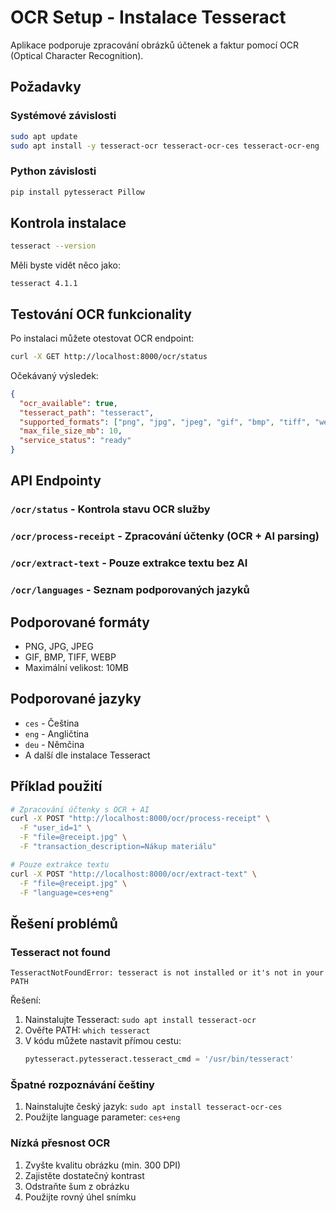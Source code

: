 # OCR Setup - Instalace Tesseract

Aplikace podporuje zpracování obrázků účtenek a faktur pomocí OCR (Optical Character Recognition).

## Požadavky

### Systémové závislosti
```bash
sudo apt update
sudo apt install -y tesseract-ocr tesseract-ocr-ces tesseract-ocr-eng
```

### Python závislosti
```bash
pip install pytesseract Pillow
```

## Kontrola instalace

```bash
tesseract --version
```

Měli byste vidět něco jako:
```
tesseract 4.1.1
```

## Testování OCR funkcionality

Po instalaci můžete otestovat OCR endpoint:

```bash
curl -X GET http://localhost:8000/ocr/status
```

Očekávaný výsledek:
```json
{
  "ocr_available": true,
  "tesseract_path": "tesseract",
  "supported_formats": ["png", "jpg", "jpeg", "gif", "bmp", "tiff", "webp"],
  "max_file_size_mb": 10,
  "service_status": "ready"
}
```

## API Endpointy

### `/ocr/status` - Kontrola stavu OCR služby
### `/ocr/process-receipt` - Zpracování účtenky (OCR + AI parsing)  
### `/ocr/extract-text` - Pouze extrakce textu bez AI
### `/ocr/languages` - Seznam podporovaných jazyků

## Podporované formáty

- PNG, JPG, JPEG
- GIF, BMP, TIFF, WEBP
- Maximální velikost: 10MB

## Podporované jazyky

- `ces` - Čeština
- `eng` - Angličtina
- `deu` - Němčina
- A další dle instalace Tesseract

## Příklad použití

```bash
# Zpracování účtenky s OCR + AI
curl -X POST "http://localhost:8000/ocr/process-receipt" \
  -F "user_id=1" \
  -F "file=@receipt.jpg" \
  -F "transaction_description=Nákup materiálu"

# Pouze extrakce textu
curl -X POST "http://localhost:8000/ocr/extract-text" \
  -F "file=@receipt.jpg" \
  -F "language=ces+eng"
```

## Řešení problémů

### Tesseract not found
```
TesseractNotFoundError: tesseract is not installed or it's not in your PATH
```

Řešení:
1. Nainstalujte Tesseract: `sudo apt install tesseract-ocr`
2. Ověřte PATH: `which tesseract`
3. V kódu můžete nastavit přímou cestu:
   ```python
   pytesseract.pytesseract.tesseract_cmd = '/usr/bin/tesseract'
   ```

### Špatné rozpoznávání češtiny
1. Nainstalujte český jazyk: `sudo apt install tesseract-ocr-ces`
2. Použijte language parameter: `ces+eng`

### Nízká přesnost OCR
1. Zvyšte kvalitu obrázku (min. 300 DPI)
2. Zajistěte dostatečný kontrast
3. Odstraňte šum z obrázku
4. Použijte rovný úhel snímku
